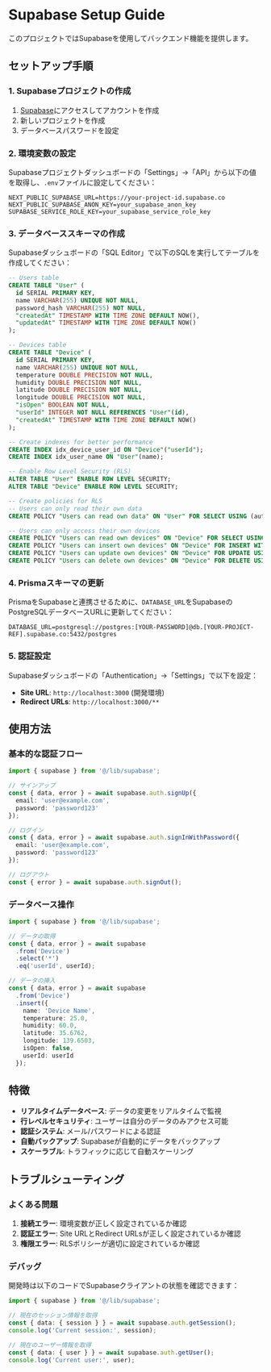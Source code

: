 # Supabase Setup Guide

このプロジェクトではSupabaseを使用してバックエンド機能を提供します。

## セットアップ手順

### 1. Supabaseプロジェクトの作成

1. [Supabase](https://supabase.com)にアクセスしてアカウントを作成
2. 新しいプロジェクトを作成
3. データベースパスワードを設定

### 2. 環境変数の設定

Supabaseプロジェクトダッシュボードの「Settings」→「API」から以下の値を取得し、`.env`ファイルに設定してください：

```env
NEXT_PUBLIC_SUPABASE_URL=https://your-project-id.supabase.co
NEXT_PUBLIC_SUPABASE_ANON_KEY=your_supabase_anon_key
SUPABASE_SERVICE_ROLE_KEY=your_supabase_service_role_key
```

### 3. データベーススキーマの作成

Supabaseダッシュボードの「SQL Editor」で以下のSQLを実行してテーブルを作成してください：

```sql
-- Users table
CREATE TABLE "User" (
  id SERIAL PRIMARY KEY,
  name VARCHAR(255) UNIQUE NOT NULL,
  password_hash VARCHAR(255) NOT NULL,
  "createdAt" TIMESTAMP WITH TIME ZONE DEFAULT NOW(),
  "updatedAt" TIMESTAMP WITH TIME ZONE DEFAULT NOW()
);

-- Devices table
CREATE TABLE "Device" (
  id SERIAL PRIMARY KEY,
  name VARCHAR(255) UNIQUE NOT NULL,
  temperature DOUBLE PRECISION NOT NULL,
  humidity DOUBLE PRECISION NOT NULL,
  latitude DOUBLE PRECISION NOT NULL,
  longitude DOUBLE PRECISION NOT NULL,
  "isOpen" BOOLEAN NOT NULL,
  "userId" INTEGER NOT NULL REFERENCES "User"(id),
  "createdAt" TIMESTAMP WITH TIME ZONE DEFAULT NOW()
);

-- Create indexes for better performance
CREATE INDEX idx_device_user_id ON "Device"("userId");
CREATE INDEX idx_user_name ON "User"(name);

-- Enable Row Level Security (RLS)
ALTER TABLE "User" ENABLE ROW LEVEL SECURITY;
ALTER TABLE "Device" ENABLE ROW LEVEL SECURITY;

-- Create policies for RLS
-- Users can only read their own data
CREATE POLICY "Users can read own data" ON "User" FOR SELECT USING (auth.uid()::text = id::text);

-- Users can only access their own devices
CREATE POLICY "Users can read own devices" ON "Device" FOR SELECT USING (auth.uid()::text = "userId"::text);
CREATE POLICY "Users can insert own devices" ON "Device" FOR INSERT WITH CHECK (auth.uid()::text = "userId"::text);
CREATE POLICY "Users can update own devices" ON "Device" FOR UPDATE USING (auth.uid()::text = "userId"::text);
CREATE POLICY "Users can delete own devices" ON "Device" FOR DELETE USING (auth.uid()::text = "userId"::text);
```

### 4. Prismaスキーマの更新

PrismaをSupabaseと連携させるために、`DATABASE_URL`をSupabaseのPostgreSQLデータベースURLに更新してください：

```env
DATABASE_URL=postgresql://postgres:[YOUR-PASSWORD]@db.[YOUR-PROJECT-REF].supabase.co:5432/postgres
```

### 5. 認証設定

Supabaseダッシュボードの「Authentication」→「Settings」で以下を設定：

- **Site URL**: `http://localhost:3000` (開発環境)
- **Redirect URLs**: `http://localhost:3000/**`

## 使用方法

### 基本的な認証フロー

```typescript
import { supabase } from '@/lib/supabase';

// サインアップ
const { data, error } = await supabase.auth.signUp({
  email: 'user@example.com',
  password: 'password123'
});

// ログイン
const { data, error } = await supabase.auth.signInWithPassword({
  email: 'user@example.com',
  password: 'password123'
});

// ログアウト
const { error } = await supabase.auth.signOut();
```

### データベース操作

```typescript
import { supabase } from '@/lib/supabase';

// データの取得
const { data, error } = await supabase
  .from('Device')
  .select('*')
  .eq('userId', userId);

// データの挿入
const { data, error } = await supabase
  .from('Device')
  .insert({
    name: 'Device Name',
    temperature: 25.0,
    humidity: 60.0,
    latitude: 35.6762,
    longitude: 139.6503,
    isOpen: false,
    userId: userId
  });
```

## 特徴

- **リアルタイムデータベース**: データの変更をリアルタイムで監視
- **行レベルセキュリティ**: ユーザーは自分のデータのみアクセス可能
- **認証システム**: メール/パスワードによる認証
- **自動バックアップ**: Supabaseが自動的にデータをバックアップ
- **スケーラブル**: トラフィックに応じて自動スケーリング

## トラブルシューティング

### よくある問題

1. **接続エラー**: 環境変数が正しく設定されているか確認
2. **認証エラー**: Site URLとRedirect URLsが正しく設定されているか確認
3. **権限エラー**: RLSポリシーが適切に設定されているか確認

### デバッグ

開発時は以下のコードでSupabaseクライアントの状態を確認できます：

```typescript
import { supabase } from '@/lib/supabase';

// 現在のセッション情報を取得
const { data: { session } } = await supabase.auth.getSession();
console.log('Current session:', session);

// 現在のユーザー情報を取得
const { data: { user } } = await supabase.auth.getUser();
console.log('Current user:', user);
```
